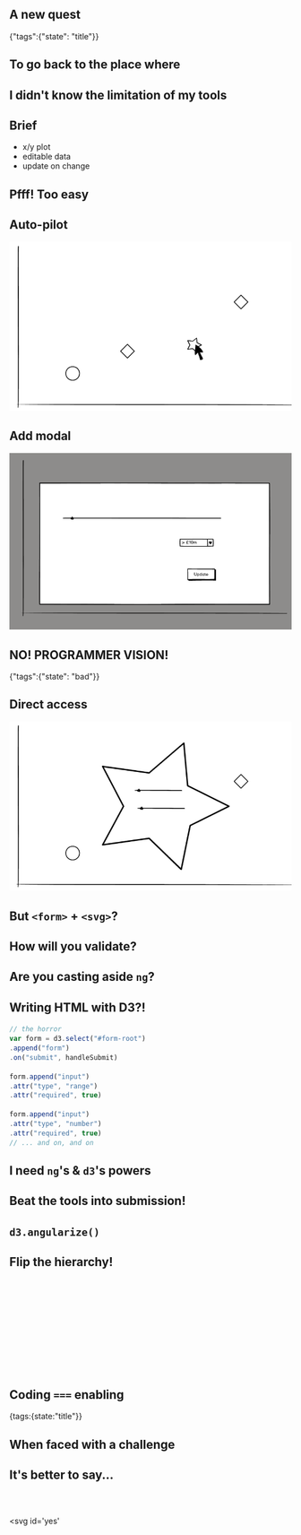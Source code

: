 ## A new quest
{"tags":{"state": "title"}}

## To go back to the place where

## I didn't know the limitation of my tools

## Brief

- x/y plot
- editable data
- update on change

## Pfff! Too easy

## Auto-pilot

![boring chart](img/chart-boring.png)

## Add modal

![boring modal](img/chart-modal.png)

## NO! PROGRAMMER VISION!
{"tags":{"state": "bad"}}

## Direct access

![cool idea](img/direct-access.png)

## But `<form>` + `<svg>`?

## How will you validate?

## Are you casting aside `ng`?

## Writing HTML with D3?!

```js
// the horror
var form = d3.select("#form-root")
.append("form")
.on("submit", handleSubmit)

form.append("input")
.attr("type", "range")
.attr("required", true)

form.append("input")
.attr("type", "number")
.attr("required", true)
// ... and on, and on
```

## I need `ng`'s & `d3`'s powers

## Beat the tools into submission!

## `d3.angularize()`

## Flip the hierarchy!

##  

<svg id='resolutionDemo' class="demo"></svg>

<script>
onSlideWithElementShown(document.getElementById("resolutionDemo"), function() {
  resolutionDemo.fromHook.apply(null, arguments);
})
</script>

## Coding `===` enabling
{tags:{state:"title"}}

## When faced with a challenge

## It's better to say...

##  

<a class="tweet" style="opacity: 0" href="http://twitter.com/">@timruffles</a>

<svg id='yes'</svg>

<script>
onSlideWithElementShown(document.getElementById("yes"), function(el, slideEl) {
  setTimeout(function() {
    d3.select(slideEl)
    .select(".tweet")
    .style("opacity", 1)
  }, 1250);
  yesDemo.apply(null, arguments);
})
</script>

